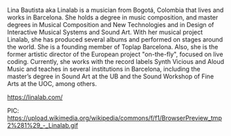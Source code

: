 Lina Bautista aka Linalab is a musician from Bogotá, Colombia that lives and works in Barcelona. She holds a degree in music composition, and master degrees in Musical Composition and New Technologies and in Design of Interactive Musical Systems and Sound Art. With her musical project Linalab, she has produced several albums and performed on stages around the world. She is a founding member of Toplap Barcelona. Also, she is the former artistic director of the European project "on-the-fly", focused on live coding. Currently, she works with the record labels Synth Vicious and Aloud Music and teaches in several institutions in Barcelona, including the master’s degree in Sound Art at the UB and the Sound Workshop of Fine Arts at the UOC, among others.

https://linalab.com/ 


PIC:
https://upload.wikimedia.org/wikipedia/commons/f/f1/BrowserPreview_tmp2%281%29_-_Linalab.gif
